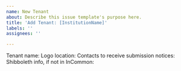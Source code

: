 ```yaml
---
name: New Tenant
about: Describe this issue template's purpose here.
title: 'Add Tenant: [InstitutionName]'
labels: ''
assignees: ''

---
```


Tenant name:
Logo location:
Contacts to receive submission notices:
Shibboleth info, if not in InCommon:
